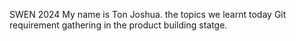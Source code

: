 SWEN 2024
My name is Ton Joshua.
the topics we learnt today
Git 
requirement gathering in the product building statge.


